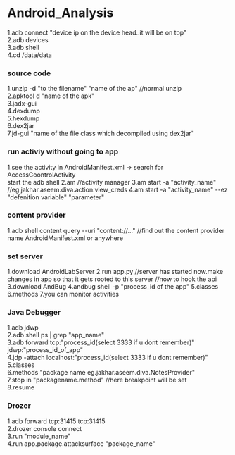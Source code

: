 # Android_Analysis

1.adb connect "device ip on the device head..it will be on top"<br>
2.adb devices<br>
3.adb shell<br>
4.cd /data/data <br>

<h3>source code</h3>
1.unzip -d "to the filename" "name of the ap" //normal unzip<br>
2.apktool d "name of the apk"<br>
3.jadx-gui<br>
4.dexdump<br>
5.hexdump<br>
6.dex2jar<br>
7.jd-gui "name of the file class which decompiled using dex2jar"<br>

<h3>run activiy without going to app</h3>
1.see the activity in AndroidManifest.xml -> search for AccessCoontrolActivity<br>
start the adb shell
2.am //activity manager
3.am start -a "activity_name" //eg.jakhar.aseem.diva.action.view_creds
4.am start -a "activity_name" --ez "defenition variable" "parameter"

<h3>content provider</h3>
1.adb shell content query --uri "content://..." //find out the content provider name AndroidManifest.xml or anywhere

<h3>set server</h3>
1.download AndroidLabServer
2.run app.py //server has started now.make changes in app so that it gets rooted to this server
//now to hook the api
3.download AndBug
4.andbug shell -p "process_id of the app"
5.classes
6.methods
7.you can monitor activities


<h3>Java Debugger</h3>
1.adb jdwp<br>
2.adb shell ps | grep "app_name"<br>
3.adb forward tcp:"process_id(select 3333 if u dont remember)" jdwp:"process_id_of_app"<br>
4.jdp -attach localhost:"process_id(select 3333 if u dont remember)"<br>
5.classes<br>
6.methods "package name eg.jakhar.aseem.diva.NotesProvider"<br>
7.stop in "packagename.method" //here breakpoint will be set <br>
8.resume<br>

<h3>Drozer</h3>
1.adb forward tcp:31415 tcp:31415<br>
2.drozer console connect<br>
3.run "module_name"<br>
4.run app.package.attacksurface "package_name"<br>
